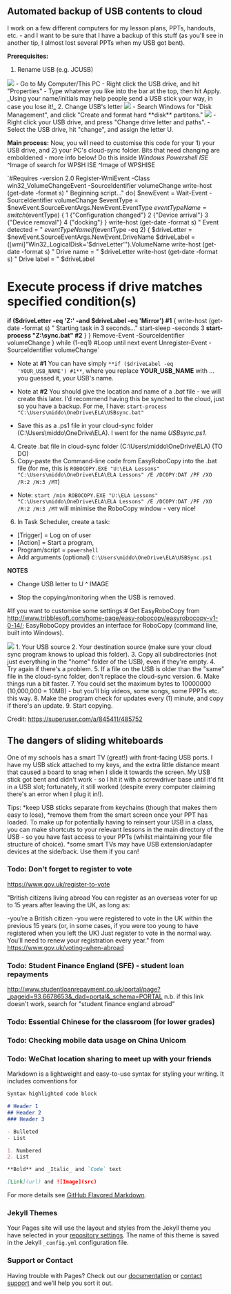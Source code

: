 ## Automated backup of USB contents to cloud
I work on a few different computers for my lesson plans, PPTs, handouts, etc. - and I want to be sure that I have a backup of this stuff (as you'll see in another tip, I almost lost several PPTs when my USB got bent).

**Prerequisites:**
1. Rename USB (e.g. JCUSB)
<img src="img/ChangeDiskName.png" class="inline"/>
- Go to My Computer/This PC
- Right click the USB drive, and hit "Properties"
- Type whatever you like into the bar at the top, then hit Apply. _Using your name/initials may help people send a USB stick your way, in case you lose it!_
2. Change USB's letter
<img src="img/DiskManagement-search.png" class="inline"/>
- Search Windows for "Disk Management", and click "Create and format hard **disk** partitons."
<img src="img/ChangeDiskLetterSmall.png" class="inline"/>
- Right click your USB drive, and press "Change drive letter and paths".
- Select the USB drive, hit "change", and assign the letter U.

**Main process:**
Now, you will need to customise this code for your 1) your USB drive, and 2) your PC's cloud-sync folder. Bits that need changing are emboldened - more info below! Do this inside _Windows Powershell ISE_
^Image of search for WPSH ISE
^Image of WPSHISE

`#Requires -version 2.0
Register-WmiEvent -Class win32_VolumeChangeEvent -SourceIdentifier volumeChange
write-host (get-date -format s) " Beginning script..."
do{
$newEvent = Wait-Event -SourceIdentifier volumeChange
$eventType = $newEvent.SourceEventArgs.NewEvent.EventType
$eventTypeName = switch($eventType)
{
1 {"Configuration changed"}
2 {"Device arrival"}
3 {"Device removal"}
4 {"docking"}
}
write-host (get-date -format s) " Event detected = " $eventTypeName
if ($eventType -eq 2)
{
$driveLetter = $newEvent.SourceEventArgs.NewEvent.DriveName
$driveLabel = ([wmi]"Win32_LogicalDisk='$driveLetter'").VolumeName
write-host (get-date -format s) " Drive name = " $driveLetter
write-host (get-date -format s) " Drive label = " $driveLabel
# Execute process if drive matches specified condition(s)
**if ($driveLetter -eq 'Z:' -and $driveLabel -eq 'Mirror') #1**
{
write-host (get-date -format s) " Starting task in 3 seconds..."
start-sleep -seconds 3
**start-process "Z:\sync.bat" #2**
}
}
Remove-Event -SourceIdentifier volumeChange
} while (1-eq1) #Loop until next event
Unregister-Event -SourceIdentifier volumeChange`

- Note at **#1** You can have simply `**if ($driveLabel -eq 'YOUR_USB_NAME') #1**`, where you replace **YOUR_USB_NAME** with ... you guessed it, your USB's name.
- Note at **#2** You should give the location and name of a _.bat_ file - we will create this later. I'd recommend having this be synched to the cloud, just so you have a backup. For me, I have: `start-process "C:\Users\middo\OneDrive\ELA\USBsync.bat"`

- Save this as a .ps1 file in your cloud-sync folder (C:\Users\middo\OneDrive\ELA). I went for the name _USBsync.ps1_.



4. Create .bat file in cloud-sync folder (C:\Users\middo\OneDrive\ELA) (TO DO)
5. Copy-paste the Command-line code from EasyRoboCopy into the .bat file (for me, this is `ROBOCOPY.EXE "U:\ELA Lessons" "C:\Users\middo\OneDrive\ELA\ELA Lessons" /E /DCOPY:DAT /PF /XO /R:2 /W:3 /MT`)
- Note: `start /min ROBOCOPY.EXE "U:\ELA Lessons" "C:\Users\middo\OneDrive\ELA\ELA Lessons" /E /DCOPY:DAT /PF /XO /R:2 /W:3 /MT` will minimise the RoboCopy window - very nice!
6. In Task Scheduler, create a task:
- [Trigger] = Log on of user 
- [Action] = Start a program, 
- Program/script = `powershell`
- Add arguments (optional) `C:\Users\middo\OneDrive\ELA\USBSync.ps1`

**NOTES** 
- Change USB letter to U
^ IMAGE


- Stop the copying/monitoring when the USB is removed.

#If you want to customise some settings:#
Get EasyRoboCopy from http://www.tribblesoft.com/home-page/easy-robocopy/easyrobocopy-v1-0-14/; EasyRoboCopy provides an interface for RoboCopy (command line, built into Windows).

<img src="img/Annotated.png" class="inline"/>
1. Your USB source
2. Your destination source (make sure your cloud sync program knows to upload this folder).
3. Copy all subdirectories (not just everything in the "home" folder of the USB), even if they're empty.
4. Try again if there's a problem.
5. If a file on the USB is older than the "same" file in the cloud-sync folder, don't replace the cloud-sync version.
6. Make things run a bit faster.
7. You could set the maximum bytes to 10000000 (10,000,000 = 10MB) - but you'll big videos, some songs, some PPPTs etc. this way.
8. Make the program check for updates every (1) minute, and copy if there's an update.
9. Start copying.


Credit:
https://superuser.com/a/845411/485752

## The dangers of sliding whiteboards
One of my schools has a smart TV (great!) with front-facing USB ports. I have my USB stick attached to my keys, and the extra little distance meant that caused a board to snag when I slide it towards the screen. My USB stick got bent and didn't work - so I hit it with a screwdriver base until it'd fit in a USB slot; fortunately, it still worked (despite every computer claiming there's an error when I plug it in!).

Tips: 
*keep USB sticks separate from keychains (though that makes them easy to lose), 
*remove them from the smart screen once your PPT has loaded. To make up for potentially having to reinsert your USB in a class, you can make shortcuts to your relevant lessons in the main directory of the USB - so you have fast access to your PPTs (whilst maintaining your file structure of choice).
*some smart TVs may have USB extension/adapter devices at the side/back. Use them if you can!

### Todo: Don't forget to register to vote 
https://www.gov.uk/register-to-vote 

"British citizens living abroad
You can register as an overseas voter for up to 15 years after leaving the UK, as long as:

-you’re a British citizen
-you were registered to vote in the UK within the previous 15 years (or, in some cases, if you were too young to have registered when you left the UK)
Just register to vote in the normal way. You’ll need to renew your registration every year."
 from https://www.gov.uk/voting-when-abroad

### Todo: Student Finance England (SFE) - student loan repayments 
http://www.studentloanrepayment.co.uk/portal/page?_pageid=93,6678653&_dad=portal&_schema=PORTAL
n.b. if this link doesn't work, search for "student finance england abroad"


### Todo: Essential Chinese for the classroom (for lower grades)

### Todo: Checking mobile data usage on China Unicom

### Todo: WeChat location sharing to meet up with your friends




Markdown is a lightweight and easy-to-use syntax for styling your writing. It includes conventions for

```markdown
Syntax highlighted code block

# Header 1
## Header 2
### Header 3

- Bulleted
- List

1. Numbered
2. List

**Bold** and _Italic_ and `Code` text

[Link](url) and ![Image](src)
```

For more details see [GitHub Flavored Markdown](https://guides.github.com/features/mastering-markdown/).

### Jekyll Themes

Your Pages site will use the layout and styles from the Jekyll theme you have selected in your [repository settings](https://github.com/IdiosApps/ShanghaiTeacherTips/settings). The name of this theme is saved in the Jekyll `_config.yml` configuration file.

### Support or Contact

Having trouble with Pages? Check out our [documentation](https://help.github.com/categories/github-pages-basics/) or [contact support](https://github.com/contact) and we’ll help you sort it out.
